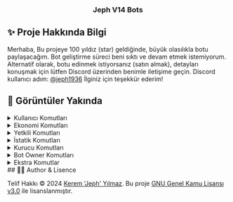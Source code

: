 <p align="center">
  <h3 align="center">Jeph V14 Bots</h3>
</p>

## ✨ Proje Hakkında Bilgi
Merhaba, Bu projeye 100 yıldız (star) geldiğinde, büyük olasılıkla botu paylaşacağım. Bot geliştirme süreci beni sıktı ve devam etmek istemiyorum. Alternatif olarak, botu edinmek istiyorsanız (satın almak), detayları konuşmak için lütfen Discord üzerinden benimle iletişime geçin. Discord kullanıcı adım: [@jeph1936](https://discord.com/users/789094687079661578) İlginiz için teşekkür ederim!

## 🍭 Görüntüler Yakında
<details>
  <summary>Kullanıcı Komutları</summary>
# YAKINDA
</details>
<details>
  <summary>Ekonomi Komutları</summary>

![image](https://github.com/jephcik/v14-all/assets/82638394/24c84bdf-ca89-46d1-a4e7-36c1ae6b6a8e)
![image](https://github.com/jephcik/v14-all/assets/82638394/6a0ed35e-387b-4768-98fa-e88631e517e4)
![image](https://github.com/jephcik/v14-all/assets/82638394/53259b9d-fa00-4761-9f32-ad26ec3d0387)
![image](https://github.com/jephcik/v14-all/assets/82638394/af84252b-8e25-4358-a0a6-72a51968a600)
![image](https://github.com/jephcik/v14-all/assets/82638394/0b9965d6-2261-4727-9e34-1fad1b936b5c)
![image](https://github.com/jephcik/v14-all/assets/82638394/bd6ebc60-8884-47b4-86f9-9e8f37bcac83)
![image](https://github.com/jephcik/v14-all/assets/82638394/c10c2d37-97b2-4629-a186-995d4bef4d56)
![image](https://github.com/jephcik/v14-all/assets/82638394/b184c301-23b3-400a-86b9-40da91711a3f)
</details>
<details>
  <summary>Yetkili Komutları</summary>
# YAKINDA
</details>
<details>
  <summary>İstatik Komutları</summary>
# YAKINDA
</details>
<details>
  <summary>Kurucu Komutları</summary>
# YAKINDA
</details>
<details>
  <summary>Bot Owner Komutları</summary>
# YAKINDA
</details>
<details>
  <summary>Ekstra Komutlar</summary>
# YAKINDA
</details>
## 🐻‍❄️ Author & Lisence


Telif Hakkı © 2024 [Kerem 'Jeph' Yılmaz](https://github.com/jephcik). Bu proje [GNU Genel Kamu Lisansı v3.0](https://github.com/jephcik/Vante-Bots/blob/main/LICENSE) ile lisanslanmıştır.
